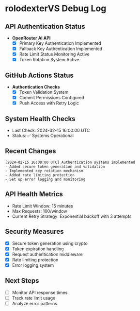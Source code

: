 # rolodexterVS Debug Log

## API Authentication Status
- **OpenRouter AI API**
  - [x] Primary Key Authentication Implemented
  - [x] Fallback Key Authentication Implemented
  - [x] Rate Limit Status Monitoring Active
  - [x] Token Rotation System Active

## GitHub Actions Status
- **Authentication Checks**
  - [x] Token Validation System
  - [x] Commit Permissions Configured
  - [x] Push Access with Retry Logic

## System Health Checks
- Last Check: 2024-02-15 16:00:00 UTC
- Status: ✅ Systems Operational

## Recent Changes
```log
[2024-02-15 16:00:00 UTC] Authentication systems implemented
- Added secure token generation and validation
- Implemented key rotation mechanism
- Added rate limiting protection
- Set up error logging and monitoring
```

## API Health Metrics
- Rate Limit Window: 15 minutes
- Max Requests: 100/window
- Current Retry Strategy: Exponential backoff with 3 attempts

## Security Measures
- [x] Secure token generation using crypto
- [x] Token expiration handling
- [x] Request authentication middleware
- [x] Rate limiting protection
- [x] Error logging system

## Next Steps
- [ ] Monitor API response times
- [ ] Track rate limit usage
- [ ] Analyze error patterns